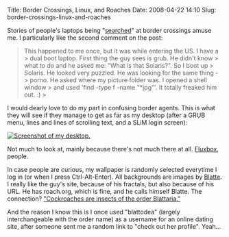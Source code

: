 Title: Border Crossings, Linux, and Roaches
Date: 2008-04-22 14:10
Slug: border-crossings-linux-and-roaches

Stories of people's laptops being "[searched](http://tkyte.blogspot.com/2007/03/crossing-border.html)" at border crossings amuse me. I particularly like the second comment on the post:

> This happened to me once, but it was while entering the US. I have a > dual boot laptop. First thing the guy sees is grub. He didn't know > what to do and he asked me: "What is that Solaris?". So I boot up > Solaris. He looked very puzzled. He was looking for the same thing - > porno. He asked where my picture folder was. I opened a shell window > and used 'find -type f -name "\*jpg"'. It totally freaked him out. :) > </p>

I would dearly love to do my part in confusing border agents. This is what they will see if they manage to get as far as my desktop (after a GRUB menu, lines and lines of scrolling text, and a SLiM login screen):

[![Screenshot of my desktop.](http://justinnhli.files.wordpress.com/2008/04/84abf-desktop.png)](http://justinnhli.files.wordpress.com/2008/04/84abf-desktop.png)

Not much to look at, mainly because there's not much there at all. [Fluxbox](http://www.fluxbox.org/), people.

In case people are curious, my wallpaper is randomly selected everytime I log in (or when I press Ctrl-Alt-Enter). All backgrounds are images by [Blatte](http://exoteric.roach.org/). I really like the guy's site, because of his fractals, but also because of his URL. He has roach.org, which is fine, and he calls himself Blatte. The connection? ["Cockroaches are insects of the order Blattaria."](http://en.wikipedia.org/wiki/Cockroach)

And the reason I know this is I once used "blattodea" (largely interchangeable with the order name) as a username for an online dating site, after someone sent me a random link to "check out her profile". Yeah...
